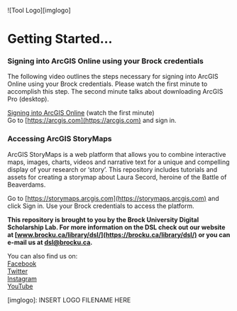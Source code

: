 ![Tool Logo][imglogo]


# Getting Started…

### Signing into ArcGIS Online using your Brock credentials

The following video outlines the steps necessary for signing into ArcGIS Online using your Brock credentials. Please watch the first minute to accomplish this step. The second minute talks about downloading ArcGIS Pro (desktop).

[Signing into ArcGIS Online](https://youtu.be/GqH4UHTUf2s) (watch the first minute)   
Go to [https://arcgis.com](https://arcgis.com) and sign in.  

### Accessing ArcGIS StoryMaps  

ArcGIS StoryMaps is a web platform that allows you to combine interactive maps, images, charts, videos and narrative text for a unique and compelling display of your research or ‘story’. This repository includes tutorials and assets for creating a storymap about Laura Secord, heroine of the Battle of Beaverdams.  

Go to [https://storymaps.arcgis.com](https://storymaps.arcgis.com) and click Sign in. Use your Brock credentials to access the platform.


 
 
 

  
**This repository is brought to you by the Brock University Digital Scholarship Lab.  For more information on the DSL check out our website at [www.brocku.ca/library/dsl/](https://brocku.ca/library/dsl/) or you can e-mail us at dsl@brocku.ca.**  
  
You can also find us on:  
[Facebook](https://www.facebook.com/Brock-University-Digital-Scholarship-Lab-349407235866792/)  
[Twitter](https://twitter.com/brock_dsl)  
[Instagram](https://www.instagram.com/brock_dsl/?hl=en)  
[YouTube](https://www.youtube.com/channel/UC2eEqPkDo-1N3qilxv-N_1g/featured?view_as=subscriber)










<!--- Please use reference style images so that it is easier to update pictures later --->

[imglogo]: INSERT LOGO FILENAME HERE
